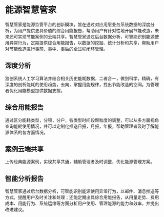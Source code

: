 
# 能源智慧管家

智慧管家是能源监管平台的创新模块，旨在通过对应用层业务系统数据的深度分析，为用户提供更具价值的综合用能报告，帮助用户有针对性地开展节能改造，未来还可实现节能案例的云端共享。智慧管家通过后台数据分析，可智能识别能源使用异常行为，定期提供综合用能报告，以数据的挖掘、统计分析和共享，帮助用户对节能改造进行事前、事中、事后的全过程闭环管理。

## 深度分析
独创系统人工学习算法并结合相关历史能耗数据，二者合一，做到科学，精确，有深度的剖析能耗的使用趋势，去向，掌握用能规律，找出节能改造的空间。为管理者优化用能模型提供数据支撑。

## 综合用能报告
通过区分能耗类型，分项，分户，各类型时间段颗粒度的调整，可以从多方面视角查询能耗使用情况，并可以定制化推送日报，月报，年报，帮助管理者及时了解能源体系的各方面情况。

## 案例云端共享
上传经典能源案例，实现共享共通，辅助管理者及时调整，优化能源管理方案。

## 智能分析报告
智慧管家通过后台数据分析，可智能识别能源使用异常行为，以邮件、消息推送等方式，提醒用户及时关注和处理；还能定期出具综合用能报告，从用量走势、费用成本、用能行为、系统运维等方面分析用户使用、管理能源的能力和效率，并提出改进建议。
